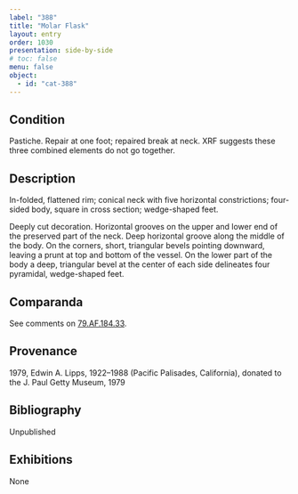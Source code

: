 ```yaml
---
label: "388"
title: "Molar Flask"
layout: entry
order: 1030
presentation: side-by-side
# toc: false
menu: false
object:
  - id: "cat-388"
---
```


## Condition

Pastiche. Repair at one foot; repaired break at neck. XRF suggests these three combined elements do not go together.

## Description

In-folded, flattened rim; conical neck with five horizontal constrictions; four-sided body, square in cross section; wedge-shaped feet.

Deeply cut decoration. Horizontal grooves on the upper and lower end of the preserved part of the neck. Deep horizontal groove along the middle of the body. On the corners, short, triangular bevels pointing downward, leaving a prunt at top and bottom of the vessel. On the lower part of the body a deep, triangular bevel at the center of each side delineates four pyramidal, wedge-shaped feet.

## Comparanda

See comments on [79.AF.184.33](#cat).

## Provenance

1979, Edwin A. Lipps, 1922–1988 (Pacific Palisades, California), donated to the J. Paul Getty Museum, 1979

## Bibliography

Unpublished

## Exhibitions

None